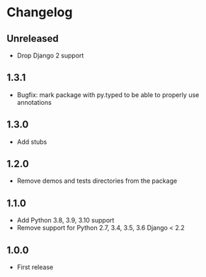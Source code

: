# Changelog

## Unreleased

- Drop Django 2 support

## 1.3.1

- Bugfix: mark package with py.typed to be able to properly use annotations

## 1.3.0

- Add stubs

## 1.2.0

- Remove demos and tests directories from the package

## 1.1.0

- Add Python 3.8, 3.9, 3.10 support
- Remove support for Python 2.7, 3.4, 3.5, 3.6 Django < 2.2

## 1.0.0

- First release
